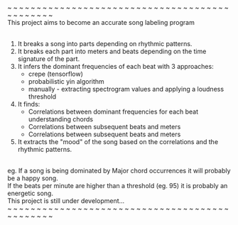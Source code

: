 ~ ~ ~ ~ ~ ~ ~ ~ ~ ~ ~ ~ ~ ~ ~ ~ ~ ~ ~ ~ ~ ~ ~ ~ ~ ~ ~ ~ ~ ~ ~ ~ ~ ~ ~ ~ ~ ~ ~ ~ ~ ~ ~ ~ ~ ~ 
<br> This project aims to become an accurate song labeling program
<br><br>
<ol>
<li> It breaks a song into parts depending on rhythmic patterns.</li>
<li> It breaks each part into meters and beats depending on the time signature of the part.</li>
<li> It infers the dominant frequencies of each beat with 3 approaches:
<ul>
<li>crepe (tensorflow)</li>
<li>probabilistic yin algorithm</li>
<li>manually - extracting spectrogram values and applying a loudness threshold</li>
</ul>
<li> It finds:
<ul>
<li> Correlations between dominant frequencies for each beat understanding chords</li>
<li> Correlations between subsequent beats and meters</li>
<li> Correlations between subsequent beats and meters</li>
</ul>
<li> It extracts the "mood" of the song based on the correlations and the rhythmic patterns.
</ol>
<br> eg. If a song is being dominated by Major chord occurrences it will probably be a happy song.
<br> If the beats per minute are higher than a threshold (eg. 95) it is probably an energetic song.
<br> This project is still under development...
<br>~ ~ ~ ~ ~ ~ ~ ~ ~ ~ ~ ~ ~ ~ ~ ~ ~ ~ ~ ~ ~ ~ ~ ~ ~ ~ ~ ~ ~ ~ ~ ~ ~ ~ ~ ~ ~ ~ ~ ~ ~ ~ ~ ~ ~ ~ 
